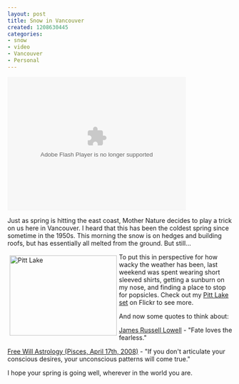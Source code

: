 ```yaml
--- 
layout: post
title: Snow in Vancouver
created: 1208630445
categories: 
- snow
- video
- Vancouver
- Personal
---
```

<object type="application/x-shockwave-flash" width="400" height="300" data="http://www.flickr.com/apps/video/stewart.swf?v=1.173" classid="clsid:D27CDB6E-AE6D-11cf-96B8-444553540000"> <param name="flashvars" value="intl_lang=en-us&amp;photo_secret=c6ac7f94b2&amp;photo_id=2424929526&amp;show_info_box=true"></param> <param name="movie" value="http://www.flickr.com/apps/video/stewart.swf?v=1.173"></param> <param name="bgcolor" value="#000000"></param> <param name="allowFullScreen" value="true"></param><embed type="application/x-shockwave-flash" src="http://www.flickr.com/apps/video/stewart.swf?v=1.173" bgcolor="#000000" allowfullscreen="true" flashvars="intl_lang=en-us&amp;photo_secret=c6ac7f94b2&amp;photo_id=2424929526&amp;flickr_show_info_box=true" height="300" width="400"></embed></object>

<p>Just as spring is hitting the east coast, Mother Nature decides to play a trick on us here in Vancouver. I heard that this has been the coldest spring since sometime in the 1950s. This morning the snow is on hedges and building roofs, but has essentially all melted from the ground. But still...</p>

<a href="http://www.flickr.com/photos/boris/2421768283/" title="Pitt Lake by bmann, on Flickr"><img src="http://farm3.static.flickr.com/2211/2421768283_1b4d8aa016_m.jpg" width="240" height="180" alt="Pitt Lake" align="left" vspace="5" hspace="5" /></a>

<p>To put this in perspective for how wacky the weather has been, last weekend was spent wearing short sleeved shirts, getting a sunburn on my nose, and finding a place to stop for popsicles. Check out my <a href="http://www.flickr.com/photos/boris/sets/72157604601085327/" title="Pitt Lake April 2008">Pitt Lake set</a> on Flickr to see more.</p>

<p>And now some quotes to think about:</p>

<p><a href="http://www.brainyquote.com/quotes/authors/j/james_russell_lowell.html">James Russell Lowell</a> - "Fate loves the fearless."</p>

<p><a href="http://www.freewillastrology.com/horoscopes/pisces.html" title="Lack of permalinks suck...">Free Will Astrology (Pisces, April 17th, 2008)</a> - "If you don't articulate your conscious desires, your unconscious patterns will come true."</p>

<p>I hope your spring is going well, wherever in the world you are.</p>
<!--break-->
